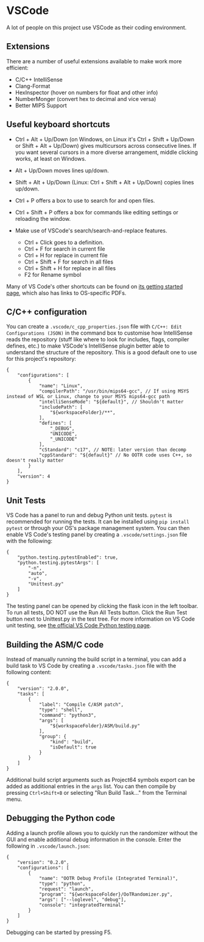 # VSCode

A lot of people on this project use VSCode as their coding environment.

## Extensions

There are a number of useful extensions available to make work more efficient:

- C/C++ IntelliSense
- Clang-Format
- HexInspector (hover on numbers for float and other info)
- NumberMonger (convert hex to decimal and vice versa)
- Better MIPS Support

## Useful keyboard shortcuts

- Ctrl + Alt + Up/Down (on Windows, on Linux it's Ctrl + Shift + Up/Down or Shift + Alt + Up/Down) gives multicursors across consecutive lines. If you want several cursors in a more diverse arrangement, middle clicking works, at least on Windows.
- Alt + Up/Down moves lines up/down.
- Shift + Alt + Up/Down (Linux: Ctrl + Shift + Alt + Up/Down) copies lines up/down.
- Ctrl + P offers a box to use to search for and open files.
- Ctrl + Shift + P offers a box for commands like editing settings or reloading the window.

- Make use of VSCode's search/search-and-replace features.
    - Ctrl + Click goes to a definition.
    - Ctrl + F for search in current file
    - Ctrl + H for replace in current file
    - Ctrl + Shift + F for search in all files
    - Ctrl + Shift + H for replace in all files
    - F2 for Rename symbol

Many of VS Code's other shortcuts can be found on [its getting started page](https://code.visualstudio.com/docs/getstarted/keybindings), which also has links to OS-specific PDFs.

## C/C++ configuration

You can create a `.vscode/c_cpp_properties.json` file with `C/C++: Edit Configurations (JSON)` in the command box to customise how IntelliSense reads the repository (stuff like where to look for includes, flags, compiler defines, etc.) to make VSCode's IntelliSense plugin better able to understand the structure of the repository. This is a good default one to use for this project's repository:

```jsonc
{
    "configurations": [
        {
            "name": "Linux",
            "compilerPath": "/usr/bin/mips64-gcc", // If using MSYS instead of WSL or Linux, change to your MSYS mips64-gcc path
            "intelliSenseMode": "${default}", // Shouldn't matter
            "includePath": [
                "${workspaceFolder}/**",
            ],
            "defines": [
                "_DEBUG",
                "UNICODE",
                "_UNICODE"
            ],
            "cStandard": "c17", // NOTE: later version than decomp
            "cppStandard": "${default}" // No OOTR code uses C++, so doesn't really matter
        }
    ],
    "version": 4
}
```

## Unit Tests

VS Code has a panel to run and debug Python unit tests. `pytest` is recommended for running the tests. It can be installed using `pip install pytest` or through your OS's package management system. You can then enable VS Code's testing panel by creating a `.vscode/settings.json` file with the following:

```jsonc
{
    "python.testing.pytestEnabled": true,
    "python.testing.pytestArgs": [
        "-n",
        "auto",
        "-v",
        "Unittest.py"
    ]
}
```

The testing panel can be opened by clicking the flask icon in the left toolbar. To run all tests, DO NOT use the Run All Tests button. Click the Run Test button next to Unittest.py in the test tree. For more information on VS Code unit testing, see [the official VS Code Python testing page](https://code.visualstudio.com/docs/python/testing#_run-tests).

## Building the ASM/C code

Instead of manually running the build script in a terminal, you can add a build task to VS Code by creating a `.vscode/tasks.json` file with the following content:

```jsonc
{
    "version": "2.0.0",
    "tasks": [
        {
            "label": "Compile C/ASM patch",
            "type": "shell",
            "command": "python3",
            "args": [
                "${workspaceFolder}/ASM/build.py"
            ],
            "group": {
                "kind": "build",
                "isDefault": true
            }
        }
    ]
}
```

Additional build script arguments such as Project64 symbols export can be added as additional entries in the `args` list. You can then compile by pressing `Ctrl+Shift+B` or selecting "Run Build Task..." from the Terminal menu.

## Debugging the Python code

Adding a launch profile allows you to quickly run the randomizer without the GUI and enable additional debug information in the console. Enter the following in `.vscode/launch.json`:

```jsonc
{
    "version": "0.2.0",
    "configurations": [
        {
            "name": "OOTR Debug Profile (Integrated Terminal)",
            "type": "python",
            "request": "launch",
            "program": "${workspaceFolder}/OoTRandomizer.py",
            "args": ["--loglevel", "debug"],
            "console": "integratedTerminal"
        }
    ]
}
```

Debugging can be started by pressing F5.
